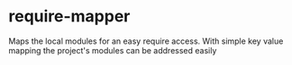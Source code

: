 require-mapper
==============

Maps the local modules for an easy require access. With simple key value mapping the project's modules can be addressed easily
